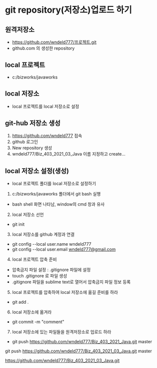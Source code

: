# git repository(저장소)업로드 하기
## 원격저장소
* https://github.com/wndeld777/프로젝트.git
* github.com 의 생성한 repository

## local 프로젝트
* c:/bizworks/javaworks

## local 저장소
* local 프로젝트를 local 저장소로 설정


## git-hub 저장소 생성
1. https://github.com/wndeld777 접속
2. github 로그인
3. New repository 생성
4. wndeld777/Biz_403_2021_03_Java 이름 지정하고 create...

## local 저장소 설정(생성)
* local 프로젝트 폴더를 local 저장소로 설정하기
1. c:/bizworks/javaworks 폴더에서 git bash 실행
* bash shell 화면 나타남, window의 cmd 창과 유사
2. local 저장소 선언
* git init

3. local 저장소를 github 계정과 연결
* git config --local user.name wndeld777
* git config --local user.email wndeld777@gmail.com

4. local 프로젝트 압축 준비
* 압축금지 파일 설정 : .gitignore 파일에 설정
* touch .gitignore 로 파일 생성
* .gitignore 파일을 sublime text로 열어서 압축금지 파일 정보 등록

5. local 프로젝트를 압축하여 local 저장소에 옮길 준비를 하라
* git add .

6. local 저장소에 옮겨라
* git commit -m "comment"

7. local 저장소에 있는 파일들을 원격저장소로 업로드 하라
* git push https://github.com/wndeld777/Biz_403_2021_Java.git master

git push https://github.com/wndeld777/Biz_403_2021_03_Java.git master

https://github.com/wndeld777/Biz_403_2021_03_Java.git